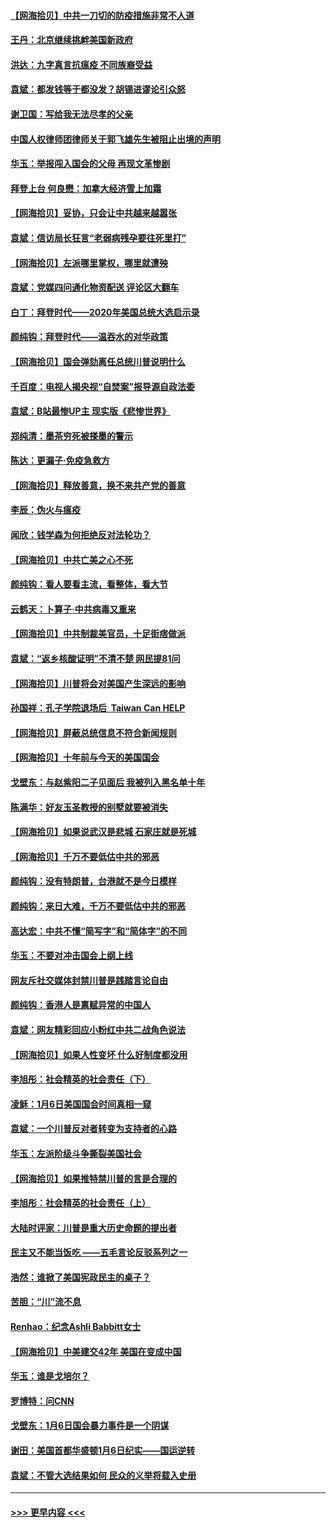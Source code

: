#### [【网海拾贝】中共一刀切的防疫措施非常不人道](../pages/nsc993/n12724879.md?t=02020951) 
#### [王丹：北京继续挑衅美国新政府](../pages/nsc993/n12722456.md?t=02020951) 
#### [洪达：九字真言抗瘟疫 不同族裔受益](../pages/nsc993/n12722448.md?t=02020951) 
#### [袁斌：都发钱等于都没发？胡锡进谬论引众怒](../pages/nsc993/n12722393.md?t=02020951) 
#### [谢卫国：写给我无法尽孝的父亲](../pages/nsc993/n12720325.md?t=02020951) 
#### [中国人权律师团律师关于郭飞雄先生被阻止出境的声明](../pages/nsc993/n12720203.md?t=02020951) 
#### [华玉：举报闯入国会的父母 再现文革惨剧](../pages/nsc993/n12719070.md?t=02020951) 
#### [拜登上台 何良懋：加拿大经济雪上加霜](../pages/nsc993/n12718943.md?t=02020951) 
#### [【网海拾贝】妥协，只会让中共越来越嚣张](../pages/nsc993/n12717392.md?t=02020951) 
#### [袁斌：信访局长狂言“老弱病残孕要往死里打”](../pages/nsc993/n12717343.md?t=02020951) 
#### [【网海拾贝】左派哪里掌权，哪里就遭殃](../pages/nsc993/n12715009.md?t=02020951) 
#### [袁斌：党媒四问通化物资配送 评论区大翻车](../pages/nsc993/n12714950.md?t=02020951) 
#### [白丁：拜登时代——2020年美国总统大选启示录](../pages/nsc993/n12714920.md?t=02020951) 
#### [颜纯钩：拜登时代——温吞水的对华政策](../pages/nsc993/n12713245.md?t=02020951) 
#### [【网海拾贝】国会弹劾离任总统川普说明什么](../pages/nsc993/n12712816.md?t=02020951) 
#### [千百度：电视人揭央视“自焚案”报导源自政法委](../pages/nsc993/n12709760.md?t=02020951) 
#### [袁斌：B站最惨UP主 现实版《悲惨世界》](../pages/nsc993/n12709686.md?t=02020951) 
#### [郑纯清：墨茶穷死被搽墨的警示](../pages/nsc993/n12709262.md?t=02020951) 
#### [陈达：更漏子·免疫急救方](../pages/nsc993/n12709244.md?t=02020951) 
#### [【网海拾贝】释放善意，换不来共产党的善意](../pages/nsc993/n12708361.md?t=02020951) 
#### [李辰：伪火与瘟疫](../pages/nsc993/n12707981.md?t=02020951) 
#### [闻欣：钱学森为何拒绝反对法轮功？](../pages/nsc993/n12707407.md?t=02020951) 
#### [【网海拾贝】中共亡美之心不死](../pages/nsc993/n12707621.md?t=02020951) 
#### [颜纯钩：看人要看主流，看整体，看大节](../pages/nsc993/n12707536.md?t=02020951) 
#### [云鹤天：卜算子‧中共病毒又重来](../pages/nsc993/n12707408.md?t=02020951) 
#### [【网海拾贝】中共制裁美官员，十足街痞做派](../pages/nsc993/n12705115.md?t=02020951) 
#### [袁斌：“返乡核酸证明”不清不楚 网民提81问](../pages/nsc993/n12704982.md?t=02020951) 
#### [【网海拾贝】川普将会对美国产生深远的影响](../pages/nsc993/n12703045.md?t=02020951) 
#### [孙国祥：孔子学院退场后  Taiwan Can HELP](../pages/nsc993/n12702430.md?t=02020951) 
#### [【网海拾贝】屏蔽总统信息不符合新闻规则](../pages/nsc993/n12699998.md?t=02020951) 
#### [【网海拾贝】十年前与今天的美国国会](../pages/nsc993/n12696993.md?t=02020951) 
#### [戈壁东：与赵紫阳二子见面后 我被列入黑名单十年](../pages/nsc993/n12696215.md?t=02020951) 
#### [陈满华：好友玉圣教授的别墅就要被消失](../pages/nsc993/n12695411.md?t=02020951) 
#### [【网海拾贝】如果说武汉是悲城 石家庄就是死城](../pages/nsc993/n12694589.md?t=02020951) 
#### [【网海拾贝】千万不要低估中共的邪恶](../pages/nsc993/n12692771.md?t=02020951) 
#### [颜纯钩：没有特朗普，台港就不是今日模样](../pages/nsc993/n12692678.md?t=02020951) 
#### [颜纯钩：来日大难，千万不要低估中共的邪恶](../pages/nsc993/n12692080.md?t=02020951) 
#### [高达宏：中共不懂“简写字”和“简体字”的不同](../pages/nsc993/n12692068.md?t=02020951) 
#### [华玉：不要对冲击国会上纲上线](../pages/nsc993/n12689948.md?t=02020951) 
#### [网友斥社交媒体封禁川普是践踏言论自由](../pages/nsc993/n12687482.md?t=02020951) 
#### [颜纯钩：香港人是禀赋异常的中国人](../pages/nsc993/n12685142.md?t=02020951) 
#### [袁斌：网友精彩回应小粉红中共二战角色说法](../pages/nsc993/n12684994.md?t=02020951) 
#### [【网海拾贝】如果人性变坏 什么好制度都没用](../pages/nsc993/n12683000.md?t=02020951) 
#### [李旭彤：社会精英的社会责任（下）](../pages/nsc993/n12680604.md?t=02020951) 
#### [凌稣：1月6日美国国会时间真相一窥](../pages/nsc993/n12682780.md?t=02020951) 
#### [袁斌：一个川普反对者转变为支持者的心路](../pages/nsc993/n12682700.md?t=02020951) 
#### [华玉：左派阶级斗争撕裂美国社会](../pages/nsc993/n12681226.md?t=02020951) 
#### [【网海拾贝】如果推特禁川普的言是合理的](../pages/nsc993/n12681232.md?t=02020951) 
#### [李旭彤：社会精英的社会责任（上）](../pages/nsc993/n12680501.md?t=02020951) 
#### [大陆时评家：川普是重大历史命题的提出者](../pages/nsc993/n12679904.md?t=02020951) 
#### [民主又不能当饭吃 ——五毛言论反驳系列之一](../pages/nsc993/n12679877.md?t=02020951) 
#### [浩然：谁掀了美国宪政民主的桌子？](../pages/nsc993/n12679850.md?t=02020951) 
#### [苦胆：“川”流不息](../pages/nsc993/n12678388.md?t=02020951) 
#### [Renhao：纪念Ashli Babbitt女士](../pages/nsc993/n12678359.md?t=02020951) 
#### [【网海拾贝】中美建交42年 美国在变成中国](../pages/nsc993/n12678324.md?t=02020951) 
#### [华玉：谁是戈培尔？](../pages/nsc993/n12677515.md?t=02020951) 
#### [罗博特：问CNN](../pages/nsc993/n12677172.md?t=02020951) 
#### [戈壁东：1月6日国会暴力事件是一个阴谋](../pages/nsc993/n12674639.md?t=02020951) 
#### [谢田：美国首都华盛顿1月6日纪实——国运逆转](../pages/nsc993/n12673190.md?t=02020951) 
#### [袁斌：不管大选结果如何 民众的义举将载入史册](../pages/nsc993/n12672787.md?t=02020951) 

----
#### [ >>> 更早内容 <<< ](../indexes/nsc993-earlier.md)
